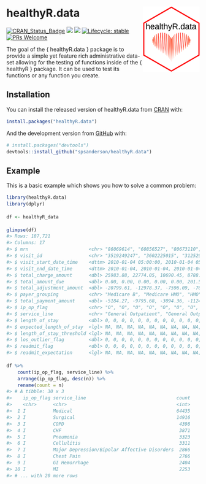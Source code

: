 
<!-- README.md is generated from README.Rmd. Please edit that file -->

# healthyR.data <img src="man/figures/healthyR_data_logo.png" width="147" height="170" align="right" />

<!-- badges: start -->

[![CRAN\_Status\_Badge](http://www.r-pkg.org/badges/version/healthyR.data)](https://cran.r-project.org/package=healthyR.data)
![](http://cranlogs.r-pkg.org/badges/healthyR.data?color=brightgreen)
![](http://cranlogs.r-pkg.org/badges/grand-total/healthyR.data?color=brightgreen)
[![Lifecycle:
stable](https://img.shields.io/badge/lifecycle-stable-brightgreen.svg)](https://lifecycle.r-lib.org/articles/stages.html##stable)
[![PRs
Welcome](https://img.shields.io/badge/PRs-welcome-brightgreen.svg?style=flat-square)](https://makeapullrequest.com)
<!-- badges: end -->

The goal of the { healthyR.data } package is to provide a simple yet
feature rich administrative data-set allowing for the testing of
functions inside of the { healthyR } package. It can be used to test its
functions or any function you create.

## Installation

You can install the released version of healthyR.data from
[CRAN](https://CRAN.R-project.org) with:

``` r
install.packages("healthyR.data")
```

And the development version from [GitHub](https://github.com/) with:

``` r
# install.packages("devtools")
devtools::install_github("spsanderson/healthyR.data")
```

## Example

This is a basic example which shows you how to solve a common problem:

``` r
library(healthyR.data)
library(dplyr)

df <- healthyR_data

glimpse(df)
#> Rows: 187,721
#> Columns: 17
#> $ mrn                      <chr> "86069614", "60856527", "80673110", "55897373~
#> $ visit_id                 <chr> "3519249247", "3602225015", "3125290892", "38~
#> $ visit_start_date_time    <dttm> 2010-01-04 05:00:00, 2010-01-04 05:00:00, 20~
#> $ visit_end_date_time      <dttm> 2010-01-04, 2010-01-04, 2010-01-04, 2010-01-~
#> $ total_charge_amount      <dbl> 25983.88, 22774.05, 10690.45, 8788.02, 7325.1~
#> $ total_amount_due         <dbl> 0.00, 0.00, 0.00, 0.00, 0.00, 201.52, 20.00, ~
#> $ total_adjustment_amount  <dbl> -20799.61, -12978.37, -7596.09, -7663.57, -60~
#> $ payer_grouping           <chr> "Medicare B", "Medicare HMO", "HMO", "Medicar~
#> $ total_payment_amount     <dbl> -5184.27, -9795.68, -3094.36, -1124.45, -1269~
#> $ ip_op_flag               <chr> "O", "O", "O", "O", "O", "O", "O", "O", "O", ~
#> $ service_line             <chr> "General Outpatient", "General Outpatient", "~
#> $ length_of_stay           <dbl> 0, 0, 0, 0, 0, 0, 0, 0, 0, 0, 0, 0, 0, 0, 0, ~
#> $ expected_length_of_stay  <lgl> NA, NA, NA, NA, NA, NA, NA, NA, NA, NA, NA, N~
#> $ length_of_stay_threshold <lgl> NA, NA, NA, NA, NA, NA, NA, NA, NA, NA, NA, N~
#> $ los_outlier_flag         <dbl> 0, 0, 0, 0, 0, 0, 0, 0, 0, 0, 0, 0, 0, 0, 0, ~
#> $ readmit_flag             <dbl> 0, 0, 0, 0, 0, 0, 0, 0, 0, 0, 0, 0, 0, 0, 0, ~
#> $ readmit_expectation      <lgl> NA, NA, NA, NA, NA, NA, NA, NA, NA, NA, NA, N~

df %>% 
    count(ip_op_flag, service_line) %>%
    arrange(ip_op_flag, desc(n)) %>%
    rename(count = n)
#> # A tibble: 30 x 3
#>    ip_op_flag service_line                                 count
#>    <chr>      <chr>                                        <int>
#>  1 I          Medical                                      64435
#>  2 I          Surgical                                     14916
#>  3 I          COPD                                          4398
#>  4 I          CHF                                           3871
#>  5 I          Pneumonia                                     3323
#>  6 I          Cellulitis                                    3311
#>  7 I          Major Depression/Bipolar Affective Disorders  2866
#>  8 I          Chest Pain                                    2766
#>  9 I          GI Hemorrhage                                 2404
#> 10 I          MI                                            2253
#> # ... with 20 more rows
```

